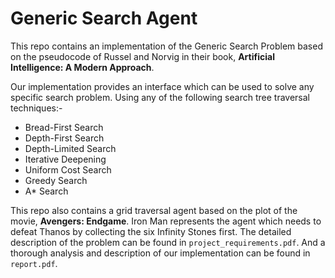 # Generic Search Agent

This repo contains an implementation of the Generic Search Problem based on the pseudocode of Russel and Norvig in their book, __Artificial Intelligence: A Modern Approach__.

Our implementation provides an interface which can be used to solve any specific search problem. Using any of the following search tree traversal techniques:-

* Bread-First Search
* Depth-First Search
* Depth-Limited Search
* Iterative Deepening
* Uniform Cost Search
* Greedy Search
* A* Search

This repo also contains a grid traversal agent based on the plot of the movie, __Avengers: Endgame__.  Iron Man represents the agent which needs to defeat Thanos by collecting the six Infinity Stones first. The detailed description of the problem can be found in `project_requirements.pdf`. And a thorough analysis and description of our implementation can be found in `report.pdf`.
